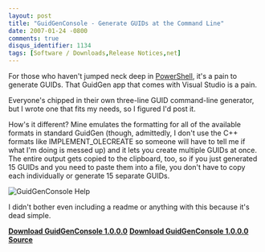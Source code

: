 ```yaml
---
layout: post
title: "GuidGenConsole - Generate GUIDs at the Command Line"
date: 2007-01-24 -0800
comments: true
disqus_identifier: 1134
tags: [Software / Downloads,Release Notices,net]
---
```

For those who haven't jumped neck deep in
[PowerShell](http://www.microsoft.com/windowsserver2003/technologies/management/powershell/default.mspx),
it's a pain to generate GUIDs. That GuidGen app that comes with Visual
Studio is a pain.
 
 Everyone's chipped in their own three-line GUID command-line generator,
but I wrote one that fits my needs, so I figured I'd post it.
 
 How's it different? Mine emulates the formatting for all of the
available formats in standard GuidGen (though, admittedly, I don't use
the C++ formats like IMPLEMENT\_OLECREATE so someone will have to tell
me if what I'm doing is messed up) and it lets you create multiple GUIDs
at once. The entire output gets copied to the clipboard, too, so if you
just generated 15 GUIDs and you need to paste them into a file, you
don't have to copy each individually or generate 15 separate GUIDs.
 
 ![GuidGenConsole
Help](https://jushww.dm2303.livefilestore.com/y2pYM_08x-FaALV8csXmNY3eljq37DD1qcicF-lP7nHCbn6MJp6UFGCoC3OguIz2wQQRKrk4OcBY-I7Ojg5lPazcttaH2kExbShpfvY7BzF0xM/GuidGenConsole.png?psid=1)
 
 I didn't bother even including a readme or anything with this because
it's dead simple.
 
 [**Download GuidGenConsole
1.0.0.0**](https://onedrive.live.com/redir?resid=C2CB832A5EC9B707!44398&authkey=!APIvkVI-VUqrt1o&ithint=file%2c.zip)
 [**Download GuidGenConsole 1.0.0.0
Source**](https://onedrive.live.com/redir?resid=C2CB832A5EC9B707!44397&authkey=!AH24FhekaxlHPN8&ithint=file%2c.zip)
